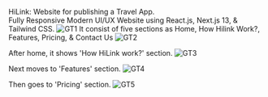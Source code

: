 HiLink: Website for publishing a Travel App.</br>
Fully Responsive Modern UI/UX Website using React.js, Next.js 13, & Tailwind CSS.
![GT1](https://github.com/user-attachments/assets/1fc45f1d-ba76-47e2-8035-8a7185ea3df2)
It consist of five sections as Home, How Hilink Work?, Features, Pricing, & Contact Us
![GT2](https://github.com/user-attachments/assets/d6c7ad65-56af-49dc-8194-4a2e46cd4886)

After home, it shows 'How HiLink work?' section.
![GT3](https://github.com/user-attachments/assets/4ca6f90a-580f-4a03-98c1-b1b410423fae)

Next moves to 'Features' section.
![GT4](https://github.com/user-attachments/assets/04685e73-0047-4bba-aa8d-8b8627a818df)

Then goes to 'Pricing' section.
![GT5](https://github.com/user-attachments/assets/fae1f2dd-0151-444a-b453-9da95190ac61)
